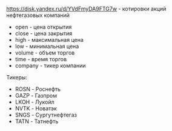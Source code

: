 https://disk.yandex.ru/d/YVdFmyDA9FTG7w - котировки акций нефтегазовых компаний

- open - цена открытия
- close - цена закрытия
- high - максимальная цена
- low - минимальная цена
- volume - объем торгов
- time - время торгов
- company - тикер компании

Тикеры:
- ROSN - Роснефть
- GAZP - Газпром
- LKOH - Лукойл
- NVTK - Новатэк
- SNGS - Сургутнефтегаз
- TATN - Татнефть
